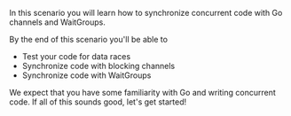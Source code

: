 In this scenario you will learn how to synchronize concurrent code with Go channels and WaitGroups.

By the end of this scenario you'll be able to 
* Test your code for data races
* Synchronize code with blocking channels
* Synchronize code with WaitGroups

We expect that you have some familiarity with Go and writing concurrent code. If all of this sounds good, let's get started!